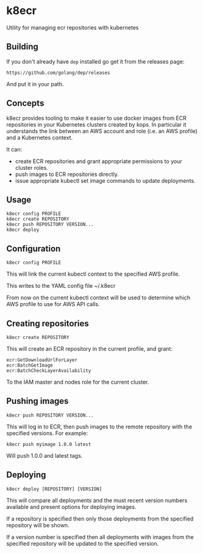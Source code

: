 # k8ecr

Utility for managing ecr repositories with kubernetes

## Building

If you don't already have `dep` installed go get it from the releases page:

    https://github.com/golang/dep/releases

And put it in your path.


## Concepts

k8ecr provides tooling to make it easier to use docker images from ECR repositories in your Kubernetes clusters created by kops. In particular it understands the link between an AWS account and role (i.e. an AWS profile) and a Kubernetes context.

It can:

- create ECR repositories and grant appropriate permissions to your cluster roles.
- push images to ECR repositories directly.
- issue appropriate kubectl set image commands to update deployments.

## Usage

    k8ecr config PROFILE
    k8ecr create REPOSITORY
    k8ecr push REPOSITORY VERSION...
    k8ecr deploy

## Configuration

    k8ecr config PROFILE

This will link the current kubectl context to the specified AWS profile.

This writes to the YAML config file ~/.k8ecr

From now on the current kubectl context will be used to determine which AWS profile to use for AWS API calls.

## Creating repositories

    k8ecr create REPOSITORY

This will create an ECR repository in the current profile, and grant:

    ecr:GetDownloadUrlForLayer
    ecr:BatchGetImage
    ecr:BatchCheckLayerAvailability

To the IAM master and nodes role for the current cluster.

## Pushing images

    k8ecr push REPOSITORY VERSION...

This will log in to ECR, then push images to the remote repository with the specified versions.  For example:

    k8ecr push myimage 1.0.0 latest

Will push 1.0.0 and latest tags.

## Deploying

    k8ecr deploy [REPOSITORY] [VERSION]

This will compare all deployments and the must recent version numbers available and present options for deploying images.

If a repository is specified then only those deployments from the specified repository will be shown.

If a version number is specified then all deployments with images from the specified repository will be updated to the specified version.

